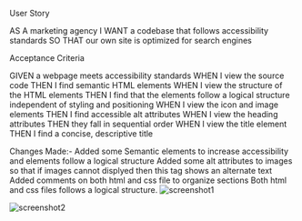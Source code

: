 User Story

AS A marketing agency
I WANT a codebase that follows accessibility standards
SO THAT our own site is optimized for search engines



Acceptance Criteria

GIVEN a webpage meets accessibility standards
WHEN I view the source code
THEN I find semantic HTML elements
WHEN I view the structure of the HTML elements
THEN I find that the elements follow a logical structure independent of styling and positioning
WHEN I view the icon and image elements
THEN I find accessible alt attributes
WHEN I view the heading attributes
THEN they fall in sequential order
WHEN I view the title element
THEN I find a concise, descriptive title



Changes Made:-
Added some Semantic elements to increase accessibility and elements follow a logical structure
Added some alt attributes to images so that if images cannot displyed then this tag shows an alternate text
Added comments on both html and css file to organize sections
Both html and css files follows a logical structure.
![screenshot1](https://user-images.githubusercontent.com/103732777/168478826-86de911e-528d-43af-b2a7-2f30e911802d.jpg)

![screenshot2](https://user-images.githubusercontent.com/103732777/168478877-1ceb268b-fd67-462c-af4c-0da259fc563a.jpg)
